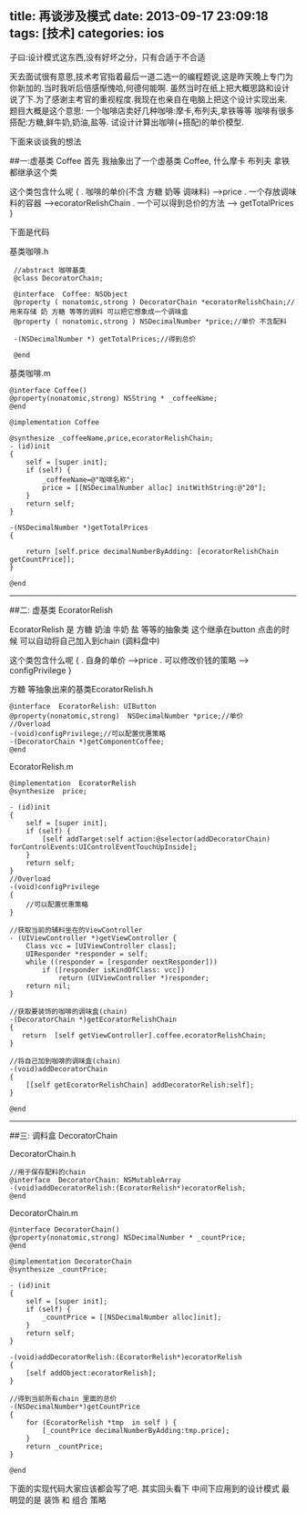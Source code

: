 title: 再谈涉及模式
date: 2013-09-17 23:09:18
tags: [技术]
categories: ios
---
子曰:设计模式这东西,没有好坏之分，只有合适于不合适
<!-- more -->

天去面试很有意思,技术考官指着最后一道二选一的编程题说,这是昨天晚上专门为你新加的.当时我听后倍感惭愧哈,何德何能啊. 虽然当时在纸上把大概思路和设计说了下.为了感谢主考官的重视程度.我现在也亲自在电脑上把这个设计实现出来.
题目大概是这个意思: 一个咖啡店卖好几种咖啡:摩卡,布列夫,拿铁等等  咖啡有很多搭配:方糖,鲜牛奶,奶油,盐等. 试设计计算出咖啡(+搭配)的单价模型.


下面来谈谈我的想法

##一:虚基类 Coffee
首先 我抽象出了一个虚基类 Coffee, 什么摩卡 布列夫 拿铁都继承这个类

这个类包含什么呢
{
. 咖啡的单价(不含 方糖 奶等 调味料) -->price
. 一个存放调味料的容器 -->ecoratorRelishChain
. 一个可以得到总价的方法 --> getTotalPrices
}

下面是代码

基类咖啡.h

	 //abstract 咖啡基类
	 @class DecoratorChain;

	 @interface  Coffee: NSObject
	 @property ( nonatomic,strong ) DecoratorChain *ecoratorRelishChain;//用来存储 奶 方糖 等等的调料 可以把它想象成一个调味盒 
	 @property ( nonatomic,strong ) NSDecimalNumber *price;//单价 不含配料

	 -(NSDecimalNumber *) getTotalPrices;//得到总价

	 @end

基类咖啡.m

	@interface Coffee()
	@property(nonatomic,strong) NSString * _coffeeName;
	@end

	@implementation Coffee

	@synthesize _coffeeName,price,ecoratorRelishChain;
	- (id)init
	{
	    self = [super init];
	    if (self) {
	        _coffeeName=@"咖啡名称";
	        price = [[NSDecimalNumber alloc] initWithString:@"20"];
	    }
	    return self;
	}

	-(NSDecimalNumber *)getTotalPrices
	{
	    
	    return [self.price decimalNumberByAdding: [ecoratorRelishChain getCountPrice]];
	}

	@end


------

##二: 虚基类 EcoratorRelish
  
EcoratorRelish 是 方糖 奶油  牛奶 盐 等等的抽象类 这个继承在button  点击的时候 可以自动将自己加入到chain (调料盘中)

这个类包含什么呢
{
. 自身的单价 -->price
. 可以修改价钱的策略 --> configPrivilege
}

方糖 等抽象出来的基类EcoratorRelish.h

	@interface  EcoratorRelish: UIButton
	@property(nonatomic,strong)  NSDecimalNumber *price;//单价 
	//Overload
	-(void)configPrivilege;//可以配置优惠策略
	-(DecoratorChain *)getComponentCoffee;
	@end

EcoratorRelish.m


	@implementation  EcoratorRelish
	@synthesize  price;

	- (id)init
	{
	    self = [super init];
	    if (self) {
	        [self addTarget:self action:@selector(addDecoratorChain) forControlEvents:UIControlEventTouchUpInside];
	    }
	    return self;
	}
	//Overload
	-(void)configPrivilege
	{
	    //可以配置优惠策略 
	}

	//获取当前的辅料坐在的ViewController
	- (UIViewController *)getViewController {
	    Class vcc = [UIViewController class];
	    UIResponder *responder = self;
	    while ((responder = [responder nextResponder]))
	        if ([responder isKindOfClass: vcc])
	            return (UIViewController *)responder;
	    return nil;
	}

	//获取要装饰的咖啡的调味盒(chain)
	-(DecoratorChain *)getEcoratorRelishChain
	{
	   return  [self getViewController].coffee.ecoratorRelishChain;
	}

	//将自己加到咖啡的调味盒(chain)
	-(void)addDecoratorChain
	{
	    [[self getEcoratorRelishChain] addDecoratorRelish:self];
	}

	@end

------

##三: 调料盒 DecoratorChain

DecoratorChain.h

	//用于保存配料的chain
	@interface  DecoratorChain: NSMutableArray
	-(void)addDecoratorRelish:(EcoratorRelish*)ecoratorRelish;
	@end


DecoratorChain.m

	@interface DecoratorChain()
	@property(nonatomic,strong) NSDecimalNumber * _countPrice;
	@end

	@implementation DecoratorChain
	@synthesize _countPrice;

	- (id)init
	{
	    self = [super init];
	    if (self) {
	        _countPrice = [[NSDecimalNumber alloc]init];
	    }
	    return self;
	}

	-(void)addDecoratorRelish:(EcoratorRelish*)ecoratorRelish
	{
	    [self addObject:ecoratorRelish];
	}

	//得到当前所有chain 里面的总价
	-(NSDecimalNumber*)getCountPrice
	{
	    for (EcoratorRelish *tmp  in self ) {
	        [_countPrice decimalNumberByAdding:tmp.price];
	    }
	    return _countPrice;
	}

	@end

下面的实现代码大家应该都会写了吧. 其实回头看下 中间下应用到的设计模式 最明显的是 装饰 和 组合 策略
